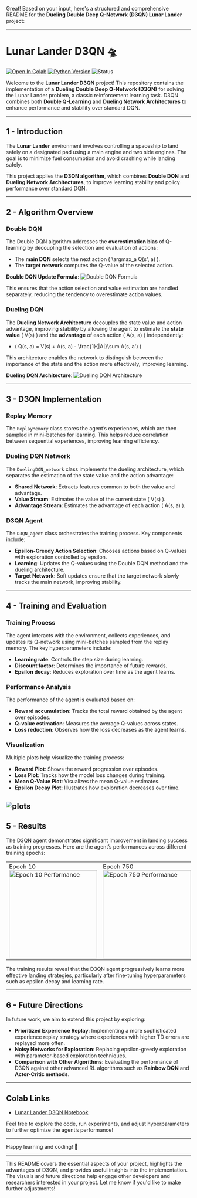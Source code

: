 Great! Based on your input, here's a structured and comprehensive README for the **Dueling Double Deep Q-Network (D3QN) Lunar Lander** project:

---

# **Lunar Lander D3QN 🛸**

[![Open In Colab](https://colab.research.google.com/assets/colab-badge.svg)](https://colab.research.google.com/drive/1XufOyUU4ag68-N-ige3vxl_p6-fpXZ4s?usp=sharing)
[![Python Version](https://img.shields.io/badge/Python-3.6%20|%203.7%20|%203.8-blue)](https://www.python.org/downloads/release/python-380/)
![Status](https://img.shields.io/badge/status-active-green)

Welcome to the **Lunar Lander D3QN** project! This repository contains the implementation of a **Dueling Double Deep Q-Network (D3QN)** for solving the Lunar Lander problem, a classic reinforcement learning task. D3QN combines both **Double Q-Learning** and **Dueling Network Architectures** to enhance performance and stability over standard DQN.

---

## **1 - Introduction**

The **Lunar Lander** environment involves controlling a spaceship to land safely on a designated pad using a main engine and two side engines. The goal is to minimize fuel consumption and avoid crashing while landing safely.

This project applies the **D3QN algorithm**, which combines **Double DQN** and **Dueling Network Architectures**, to improve learning stability and policy performance over standard DQN.

---

## **2 - Algorithm Overview**

### **Double DQN**

The Double DQN algorithm addresses the **overestimation bias** of Q-learning by decoupling the selection and evaluation of actions:
- The **main DQN** selects the next action \( \argmax_a Q(s', a) \).
- The **target network** computes the Q-value of the selected action.

**Double DQN Update Formula**:
![Double DQN Formula](assets/double.png)

This ensures that the action selection and value estimation are handled separately, reducing the tendency to overestimate action values.

### **Dueling DQN**

The **Dueling Network Architecture** decouples the state value and action advantage, improving stability by allowing the agent to estimate the **state value** \( V(s) \) and the **advantage** of each action \( A(s, a) \) independently:
- \( Q(s, a) = V(s) + A(s, a) - \frac{1}{|A|}\sum A(s, a') \)

This architecture enables the network to distinguish between the importance of the state and the action more effectively, improving learning.

**Dueling DQN Architecture**:
![Dueling DQN Architecture](assets/dueling.png)

---

## **3 - D3QN Implementation**

### **Replay Memory**

The `ReplayMemory` class stores the agent’s experiences, which are then sampled in mini-batches for learning. This helps reduce correlation between sequential experiences, improving learning efficiency.

### **Dueling DQN Network**

The `DuelingDQN_network` class implements the dueling architecture, which separates the estimation of the state value and the action advantage:
- **Shared Network**: Extracts features common to both the value and advantage.
- **Value Stream**: Estimates the value of the current state \( V(s) \).
- **Advantage Stream**: Estimates the advantage of each action \( A(s, a) \).

### **D3QN Agent**

The `D3QN_agent` class orchestrates the training process. Key components include:
- **Epsilon-Greedy Action Selection**: Chooses actions based on Q-values with exploration controlled by epsilon.
- **Learning**: Updates the Q-values using the Double DQN method and the dueling architecture.
- **Target Network**: Soft updates ensure that the target network slowly tracks the main network, improving stability.

---

## **4 - Training and Evaluation**

### **Training Process**

The agent interacts with the environment, collects experiences, and updates its Q-network using mini-batches sampled from the replay memory. The key hyperparameters include:
- **Learning rate**: Controls the step size during learning.
- **Discount factor**: Determines the importance of future rewards.
- **Epsilon decay**: Reduces exploration over time as the agent learns.



### **Performance Analysis**

The performance of the agent is evaluated based on:
- **Reward accumulation**: Tracks the total reward obtained by the agent over episodes.
- **Q-value estimation**: Measures the average Q-values across states.
- **Loss reduction**: Observes how the loss decreases as the agent learns.

### **Visualization**

Multiple plots help visualize the training process:
- **Reward Plot**: Shows the reward progression over episodes.
- **Loss Plot**: Tracks how the model loss changes during training.
- **Mean Q-Value Plot**: Visualizes the mean Q-value estimates.
- **Epsilon Decay Plot**: Illustrates how exploration decreases over time.

![plots](assets/plots.png)
---

## **5 - Results**

The D3QN agent demonstrates significant improvement in landing success as training progresses. Here are the agent’s performances across different training epochs:

<table>
  <tr>
    <td>Epoch 10<br><img src="assets/10epoch.gif" alt="Epoch 10 Performance" width="240px"></td>
    <td>Epoch 750<br><img src="assets/750epoch.gif" alt="Epoch 750 Performance" width="240px"></td>
    <td>Epoch 1500<br><img src="assets/1500epoch.gif" alt="Epoch 1500 Performance" width="240px"></td>
  </tr>
</table>

The training results reveal that the D3QN agent progressively learns more effective landing strategies, particularly after fine-tuning hyperparameters such as epsilon decay and learning rate.

---

## **6 - Future Directions**

In future work, we aim to extend this project by exploring:
- **Prioritized Experience Replay**: Implementing a more sophisticated experience replay strategy where experiences with higher TD errors are replayed more often.
- **Noisy Networks for Exploration**: Replacing epsilon-greedy exploration with parameter-based exploration techniques.
- **Comparison with Other Algorithms**: Evaluating the performance of D3QN against other advanced RL algorithms such as **Rainbow DQN** and **Actor-Critic methods**.

---

## **Colab Links**

- [Lunar Lander D3QN Notebook](https://colab.research.google.com/drive/1XufOyUU4ag68-N-ige3vxl_p6-fpXZ4s?usp=sharing)

Feel free to explore the code, run experiments, and adjust hyperparameters to further optimize the agent’s performance!

---

Happy learning and coding! 🚀

---

This README covers the essential aspects of your project, highlights the advantages of D3QN, and provides useful insights into the implementation. The visuals and future directions help engage other developers and researchers interested in your project. Let me know if you'd like to make further adjustments!

